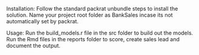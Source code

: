 Installation:
Follow the standard packrat unbundle steps to install the solution. Name your project root folder as BankSales incase its not automatically set by packrat.

Usage:
Run the build_models.r file in the src folder to build out the models.
Run the Rmd files in the reports folder to score, create sales lead and document the output.